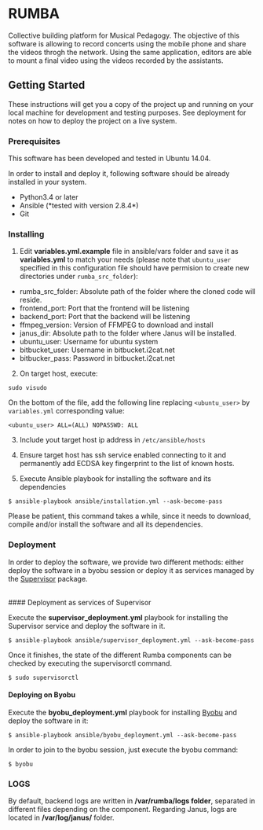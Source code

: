 # RUMBA

Collective building platform for Musical Pedagogy. The objective of this software is allowing to record concerts using the mobile phone and share the videos throgh the network. Using the same application, editors are able to mount a final video using the videos recorded by the assistants.


## Getting Started

These instructions will get you a copy of the project up and running on your local machine for development and testing purposes. See deployment for notes on how to deploy the project on a live system.

### Prerequisites

This software has been developed and tested in Ubuntu 14.04.

In order to install and deploy it, following software should be already installed in your system.

<ul>
    <li>Python3.4 or later</li>
    <li>Ansible (*tested with version 2.8.4*)</li>
    <li>Git</li>
</ul>

### Installing

1) Edit <b>variables.yml.example</b> file in ansible/vars folder and save it
as <b>variables.yml</b> to match your needs (please note
that `ubuntu_user` specified in this configuration file should have permision to create
new directories under `rumba_src_folder`):

<ul>
    <li>rumba_src_folder: Absolute path of the folder where the cloned code will reside.</li>
    <li>frontend_port: Port that the frontend will be listening</li>
    <li>backend_port: Port that the backend will be listening</li>
    <li>ffmpeg_version: Version of FFMPEG to download and install</li>
    <li>janus_dir: Absolute path to the folder where Janus will be installed.</li>
    <li>ubuntu_user: Username for ubuntu system</li>
    <li>bitbucket_user: Username in bitbucket.i2cat.net</li>
    <li>bitbucker_pass: Password in bitbucket.i2cat.net</li>
</ul>

2) On target host, execute:

```
sudo visudo
```

On the bottom of the file, add the following line replacing `<ubuntu_user>` by
`variables.yml` corresponding value:

```
<ubuntu_user> ALL=(ALL) NOPASSWD: ALL
```

3) Include yout target host ip address in `/etc/ansible/hosts`

4) Ensure target host has ssh service enabled connecting to it and permanently
add ECDSA key fingerprint to the list of known hosts.

5) Execute Ansible playbook for installing the software and its dependencies

```
$ ansible-playbook ansible/installation.yml --ask-become-pass
```

Please be patient, this command takes a while, since it needs to download, compile and/or install the software and all its dependencies.

### Deployment

In order to deploy the software, we provide two different methods: either deploy the software in a byobu session or deploy it as services managed by the  <a href="http://supervisord.org/" target="_blank">Supervisor</a> package.

<br>
#### Deployment as services of Supervisor

Execute the <b>supervisor_deployment.yml</b> playbook for installing the Supervisor service and deploy the software in it.

```
$ ansible-playbook ansible/supervisor_deployment.yml --ask-become-pass
```

Once it finishes, the state of the different Rumba components can be checked by executing the supervisorctl command.

```
$ sudo supervisorctl
```

#### Deploying on Byobu

Execute the <b>byobu_deployment.yml</b> playbook for installing <a href="http://byobu.co/" target="_blank">Byobu</a> and deploy the software in it:

```
$ ansible-playbook ansible/byobu_deployment.yml --ask-become-pass
```

In order to join to the byobu session, just execute the byobu command:

```
$ byobu
```

### LOGS

By default, backend logs are written in <b>/var/rumba/logs folder</b>, separated in different files
depending on the component. Regarding Janus, logs are located in <b>/var/log/janus/</b> folder.
